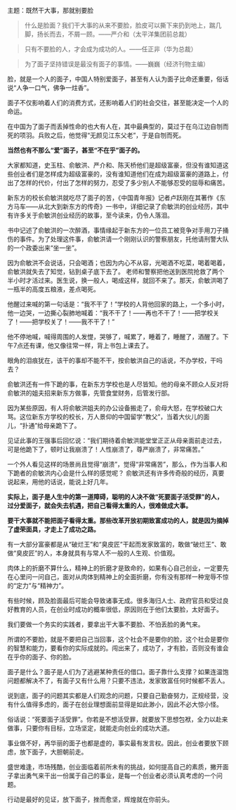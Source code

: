 主题：既然干大事，那就别要脸


> 什么是脸面？我们干大事的从来不要脸，脸皮可以撕下来扔到地上，踹几脚，扬长而去，不屑一顾。——严介和（太平洋集团前总裁）

> 只有不要脸的人，才会成为成功的人。——任正非（华为总裁）

> 为了面子坚持错误是最没有面子的事情。——巍巍（经济刊物主编）


脸，就是一个人的面子，中国人特别爱面子，甚至有人认为面子比命还重要，俗话说“人争一口气，佛争一炷香”。

面子不仅影响着人们的消费方式，还影响着人们的社会交往，甚至能决定一个人的命运。

在中国为了面子而丢掉性命的也大有人在，其中最典型的，莫过于在乌江边自刎而死的项羽。兵败之后，他觉得“无颜见江东父老”，于是自刎而死。

**当然也有不那么“爱”面子，甚至“不在乎”面子的。**

大家都知道，史玉柱、俞敏洪、严介和、陈天桥他们是超级富豪，但没有谁知道这些创业者们是怎样成为超级富豪的，没有谁知道他们在成为超级富豪的道路上，付出了怎样的代价，付出了怎样的努力，忍受了多少别人不能够忍受的屈辱和痛苦。

新东方的校长俞敏洪就吃尽了面子的苦，《中国青年报》记者卢跃刚在其著作《东方马车——从北大到新东方的传奇》一书中，详细记录了俞敏洪的创业经历，其中有许多关于俞敏洪创业经历的故事，至今读来，仍令人落泪。

书中记述了俞敏洪的一次醉酒，事情缘起于新东方的一位员工被竞争对手用刀子捅伤的事件。为了处理这件事，俞敏洪请一个刚刚认识的警察朋友，托他请刑警大队的一个政委出来“坐一坐”。

因为俞敏洪不会说话，只会喝酒；也因为内心不从容，光喝酒不吃菜，喝着喝着，俞敏洪就失去了知觉，钻到桌子底下去了。
老师和警察把他送到医院抢救了两个半小时才活过来。医生说，换一般人，喝成这样，就回不来了。那天，俞敏洪喝了一瓶半的高度五粮液，差点喝死。

他醒过来喊的第一句话是：“我不干了！”学校的人背他回家的路上，一个多小时，他一边哭，一边撕心裂肺地喊着：“我不干了！——再也不干了！——把学校关了！——把学校关了！——我不干了！”

他不停地喊，喊得周围的人发憷，哭够了，喊累了，睡着了，睡醒了，酒醒了。下午7点还有课，他又像往常一样，背上书包上课去了。

眼角的泪痕犹在，该干的事却不能不干，按俞敏洪自己的话说，不办学校，干吗去？

俞敏洪还有一件下跪的事，在新东方学校也是人尽皆知。他的母亲不顾众人反对将俞敏洪的姐夫招来新东方做事，先管食堂财务，后管发行部。

因为某些原因，有人将俞敏洪姐夫的办公设备搬走了，俞母大怒，在学校破口大骂。这位新东方学校的校长，万人景仰的中国留学“教父”，当着大伙儿的面儿，“扑通”给母亲跪下了。

见证此事的王强事后回忆说：“我们期待着俞敏洪能堂堂正正从母亲面前走过去，可是他跪下了，顿时让我崩溃了！人性崩溃了，尊严崩溃了，非常痛苦。”

一个外人看见这样的场景尚且觉得“崩溃”，觉得“非常痛苦”，那么，作为当事人和下跪者的俞敏洪内心会是什么样的感觉呢？
俞敏洪还有许多传奇般的经历，真要说起来，用他的话说，能说上好几年。

**实际上，面子是人生中的第一道障碍，聪明的人决不做“死要面子活受罪”的人，过分爱面子，就会失去机遇，把自己看得太重的人，很难做成大事。**

**要干大事就不能把面子看得太重。那些改革开放初期致富成功的人，就是因为摘掉了虚荣面具，才走上了成功之路。**


有一大部分富豪都是从“破烂王”和“臭皮匠”干起而发家致富的，敢做“破烂王”、敢做“臭皮匠”的人，本身就具有与常人不一般的人生观、价值观。

肉体上的折磨不算什么，精神上的折磨才是致命的，如果有心自己创业，一定要先在心里问一问自己，面对从肉体到精神上的全面折磨，你有没有那样一种宠辱不惊的“定力”与“精神力”。

有些时候，顾及脸面最后可能会导致诸事无成。很多海归人士、政府官员和受过良好教育的人员，在创业时成功的概率很低，原因则在于他们太要脸，太好面子。

我们要做一个务实的实践者，要拿出干大事不要脸、不怕丢脸的勇气来。

所谓的不要脸，就是不要把自己当回事，这个社会不是要你的脸，这个社会是要你的智慧和能力，要看你的实际成就的。闯出来了，成功了，才有脸，否则没有谁会在乎你的面子、你的脸。

面子是什么？面子是人们为了逃避某种责任的借口。面子靠什么支撑？如果连温饱问题都解决不了，有面子又有什么用？只要不违法，发家致富任何时候都不丢人。

说到底，面子的问题其实都是人们观念的问题，只要自己勤奋努力，正规经营，没有什么值得多虑的，面子在创业理想面前显得是如此渺小，因此不必大惊小怪。

俗话说：“死要面子活受罪”。你若是不想活受罪，就要放下思想包袱，全力以赴来做事，只要你有目标，立场坚定，就能走向创业的成功大道。

事业做不好，再华丽的面子也都是虚的，事实最有发言权。因此，创业者要放下顾虑，放下面子，大胆朝前走。

盛世难逢，市场残酷，创业面临着前所未有的挑战，如何提高自己的素质，撇开面子拿出勇气来干出一份属于自己的事业，是每一个创业者必须认真考虑的一个问题。

行动是最好的见证，放下面子，挫而愈坚，辉煌就在你前头。

